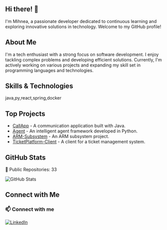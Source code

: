 ## Hi there! 👋

I'm Mihnea, a passionate developer dedicated to continuous learning and exploring innovative solutions in technology. Welcome to my GitHub profile!

## About Me

I'm a tech enthusiast with a strong focus on software development. I enjoy tackling complex problems and developing efficient solutions. Currently, I'm actively working on various projects and expanding my skill set in programming languages and technologies.

## Skills & Technologies

java,py,react,spring,docker

## Top Projects

- [CallApp](https://github.com/AMihneaa/CallApp) - A communication application built with Java. 
- [Agent](https://github.com/AMihneaa/Agent) - An intelligent agent framework developed in Python. 
- [ARM-Subsystem](https://github.com/AMihneaa/ARM-Subsystem) - An ARM subsystem project. 
- [TicketPlatform-Client](https://github.com/AMihneaa/TicketPlatform-Client) - A client for a ticket management system.


## GitHub Stats

🌟 Public Repositories: 33  
 
![GitHub Stats](https://github-readme-stats.vercel.app/api?username=AMihneaa&show_icons=false&hide_title=true&count_private=true&rank_icon=github&theme=dark&include_all_commits=true)


## Connect with Me

### 📫 Connect with me

[![LinkedIn](https://img.shields.io/badge/-LinkedIn-blue?style=flat-square&logo=Linkedin&logoColor=white&link=https://linkedin.com/in/mihneaaniculesei)](https://linkedin.com/in/mihneaaniculesei)
